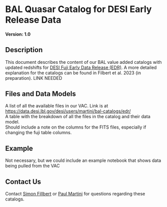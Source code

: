 BAL Quasar Catalog for DESI Early Release Data
==============================================

#### Version: 1.0 

Description
-----------
This document describes the content of our BAL value added catalogs with updated redshifts for [DESI Fuji Early Data Release (EDR)](https://data.desi.lbl.gov/public/edr).
A more detailed explanation for the catalogs can be found in Filbert et al. 2023 (in preparation). LINK NEEDED

Files and Data Models
---------------------
A list of all the available files in our VAC. Link is at https://data.desi.lbl.gov/desi/users/martini/bal-catalogs/edr/  
A table with the breakdown of all the files in the catalog and their data model.  
Should include a note on the columns for the FITS files, especially if changing the fuji table columns.  

Example
--------
Not necessary, but we could include an example notebook that shows data being pulled from the VAC

Contact Us
----------
Contact [Simon Fillbert](mailto:filbert.6@buckeyemail.osu.edu) or [Paul Martini](mailto:martini.10@osu.edu) for questions regarding these catalogs.

